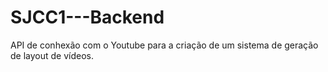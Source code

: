 # SJCC1---Backend
API de conhexão com o Youtube para a criação de um sistema de geração de layout de vídeos.
